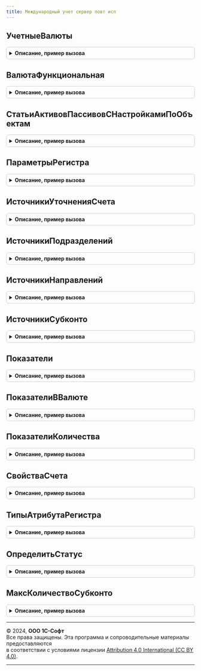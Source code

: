 ```yaml
---
title: Международный учет сервер повт исп
---
```



## УчетныеВалюты
<details style="margin: 1em 0; padding: 0.5em; border: 1px solid #ccc; border-radius: 6px;">

<summary style="font-weight: bold; cursor: pointer;">Описание, пример вызова</summary>

```bsl

//++ НЕ УТКА

// Возвращает валюты учета на плане счетов
//
// Параметры:
// 	ПланСчетов - СправочникСсылка.ПланыСчетовМеждународногоУчета - План счетов, для которого необходимо получить учетные валюты.
// 	Организация - СправочникСсылка.Организации - Организация, для которых необходимо получить учетные валюты.
//
// Возвращаемое значение:
//	Структура - см. МеждународныйУчетОбщегоНазначения.УчетныеВалюты
//
Функция УчетныеВалюты(ПланСчетов, Организация) Экспорт
```

Пример вызова
```bsl
Результат = МеждународныйУчетСерверПовтИсп.УчетныеВалюты(ПланСчетов, Организация) 
```
</details>

## ВалютаФункциональная
<details style="margin: 1em 0; padding: 0.5em; border: 1px solid #ccc; border-radius: 6px;">

<summary style="font-weight: bold; cursor: pointer;">Описание, пример вызова</summary>

```bsl


// Возвращает функциональную валюту, которая используется в организации на указанном плане счетов.
//
// Параметры:
// 	ПланСчетов - СправочникСсылка.ПланыСчетовМеждународногоУчета - План счетов, для которого необходимо получить учетные валюты.
// 	Организация - СправочникСсылка.Организации - Организация, для которых необходимо получить учетные валюты.
//
// Возвращаемое значение:
//	СправочникСсылка.Валюты -
//
Функция ВалютаФункциональная(ПланСчетов, Организация) Экспорт
```

Пример вызова
```bsl
Результат = МеждународныйУчетСерверПовтИсп.ВалютаФункциональная(ПланСчетов, Организация) 
```
</details>

## СтатьиАктивовПассивовСНастройкамиПоОбъектам
<details style="margin: 1em 0; padding: 0.5em; border: 1px solid #ccc; border-radius: 6px;">

<summary style="font-weight: bold; cursor: pointer;">Описание, пример вызова</summary>

```bsl

// Возвращает массив статей активов и пассивов, для которых в режиме формирования проводок МФУ по объектам учета
// настроены счета учета по объектам учета и объектам настройки
//
// Возвращаемое значение:
//  ФиксированныйМассив из ПланВидовХарактеристикСсылка.СтатьиАктивовПассивов
//
Функция СтатьиАктивовПассивовСНастройкамиПоОбъектам() Экспорт
```

Пример вызова
```bsl
Результат = МеждународныйУчетСерверПовтИсп.СтатьиАктивовПассивовСНастройкамиПоОбъектам() 
```
</details>

## ПараметрыРегистра
<details style="margin: 1em 0; padding: 0.5em; border: 1px solid #ccc; border-radius: 6px;">

<summary style="font-weight: bold; cursor: pointer;">Описание, пример вызова</summary>

```bsl

//-- НЕ УТКА

// Возвращает параметры регистра для отражения в международном учете.
//
// Параметры:
//	ИмяРегистра - Строка - имя регистра, для которого возвращаются параметры отражения.
//
// Возвращаемое значение:
//	Структура из КлючИЗначение - Структура возвращаемых параметров:
//		* Показатели - см. МеждународныйУчетСерверПовтИсп.Показатели
//		* ПоказателиВВалюте - см. МеждународныйУчетСерверПовтИсп.ПоказателиВВалюте
//		* ПоказателиКоличества - см. МеждународныйУчетСерверПовтИсп.ПоказателиКоличества
//		* ИсточникиУточненияСчета - см. МеждународныйУчетСерверПовтИсп.ИсточникиУточненияСчета
//		* ИсточникиПодразделений - см. МеждународныйУчетСерверПовтИсп.ИсточникиПодразделений
//		* ИсточникиНаправлений - см. МеждународныйУчетСерверПовтИсп.ИсточникиНаправлений
//		* ИсточникиСубконто - см. МеждународныйУчетСерверПовтИсп.ИсточникиСубконто
Функция ПараметрыРегистра(ИмяРегистра) Экспорт
```

Пример вызова
```bsl
Результат = МеждународныйУчетСерверПовтИсп.ПараметрыРегистра(ИмяРегистра) 
```
</details>

## ИсточникиУточненияСчета
<details style="margin: 1em 0; padding: 0.5em; border: 1px solid #ccc; border-radius: 6px;">

<summary style="font-weight: bold; cursor: pointer;">Описание, пример вызова</summary>

```bsl

// Определяет источники уточнения счета, доступные в регистре и их свойства.
//
// Параметры:
//  ИмяРегистра - Строка - имя регистра.
//
// Возвращаемое значение:
//  Соответствие - Ключ - название источника уточнения счета.
//				   Значение - структура свойств источника уточнения счета.
//
Функция ИсточникиУточненияСчета(ИмяРегистра) Экспорт
```

Пример вызова
```bsl
Результат = МеждународныйУчетСерверПовтИсп.ИсточникиУточненияСчета(ИмяРегистра) 
```
</details>

## ИсточникиПодразделений
<details style="margin: 1em 0; padding: 0.5em; border: 1px solid #ccc; border-radius: 6px;">

<summary style="font-weight: bold; cursor: pointer;">Описание, пример вызова</summary>

```bsl

// Определяет источники подразделений регистра и их свойства.
//
// Параметры:
//  ИмяРегистра - Строка - имя регистра.
//
// Возвращаемое значение:
//  Соответствие - Ключ - имя источника.
//				   Значение - структура свойств источника.
//
Функция ИсточникиПодразделений(ИмяРегистра) Экспорт
```

Пример вызова
```bsl
Результат = МеждународныйУчетСерверПовтИсп.ИсточникиПодразделений(ИмяРегистра) 
```
</details>

## ИсточникиНаправлений
<details style="margin: 1em 0; padding: 0.5em; border: 1px solid #ccc; border-radius: 6px;">

<summary style="font-weight: bold; cursor: pointer;">Описание, пример вызова</summary>

```bsl

// Определяет источники направлений регистра и их свойства.
//
// Параметры:
//  ИмяРегистра - Строка - имя регистра.
//
// Возвращаемое значение:
//  Соответствие - Ключ - имя источника.
//				   Значение - структура свойств источника.
//
Функция ИсточникиНаправлений(ИмяРегистра) Экспорт
```

Пример вызова
```bsl
Результат = МеждународныйУчетСерверПовтИсп.ИсточникиНаправлений(ИмяРегистра) 
```
</details>

## ИсточникиСубконто
<details style="margin: 1em 0; padding: 0.5em; border: 1px solid #ccc; border-radius: 6px;">

<summary style="font-weight: bold; cursor: pointer;">Описание, пример вызова</summary>

```bsl

// Определяет источники заполнения субконто.
//
// Параметры:
//  ИмяРегистра - Строка - имя регистра.
//
// Возвращаемое значение:
//  Массив - массив атрибутов регистра.
//
Функция ИсточникиСубконто(ИмяРегистра) Экспорт
```

Пример вызова
```bsl
Результат = МеждународныйУчетСерверПовтИсп.ИсточникиСубконто(ИмяРегистра) 
```
</details>

## Показатели
<details style="margin: 1em 0; padding: 0.5em; border: 1px solid #ccc; border-radius: 6px;">

<summary style="font-weight: bold; cursor: pointer;">Описание, пример вызова</summary>

```bsl

// Определяет показатели регистра.
//
// Параметры:
//  ИмяРегистра - Строка - имя регистра.
//
// Возвращаемое значение:
//  Соответствие из КлючИЗначение - :
//   Ключ - Перечисления.ПоказателиАналитическихРегистров - имя показателя
//   Значение - Структура из КлючИЗначение - Описание свойств показателя:
//    *Ресурсы - Массив из Структура-:
//     **Имя - Строка -
//     **ИсточникВалюты - Массив Из Строка -
//
Функция Показатели(ИмяРегистра) Экспорт
```

Пример вызова
```bsl
Результат = МеждународныйУчетСерверПовтИсп.Показатели(ИмяРегистра) 
```
</details>

## ПоказателиВВалюте
<details style="margin: 1em 0; padding: 0.5em; border: 1px solid #ccc; border-radius: 6px;">

<summary style="font-weight: bold; cursor: pointer;">Описание, пример вызова</summary>

```bsl

// Определяет показатели в валюте регистра.
//
// Параметры:
//  ИмяРегистра - Строка - имя регистра.
//
// Возвращаемое значение:
//  Соответствие - Ключ - имя показателя.
//				   Значение - структура свойств показателя.
//
Функция ПоказателиВВалюте(ИмяРегистра) Экспорт
```

Пример вызова
```bsl
Результат = МеждународныйУчетСерверПовтИсп.ПоказателиВВалюте(ИмяРегистра) 
```
</details>

## ПоказателиКоличества
<details style="margin: 1em 0; padding: 0.5em; border: 1px solid #ccc; border-radius: 6px;">

<summary style="font-weight: bold; cursor: pointer;">Описание, пример вызова</summary>

```bsl

// Определяет показатели количества.
//
// Параметры:
//  ИмяРегистра - Строка - имя регистра.
//
// Возвращаемое значение:
//  Соответствие - Ключ - имя источника.
//				   Значение - структура свойств источника.
//
Функция ПоказателиКоличества(ИмяРегистра) Экспорт
```

Пример вызова
```bsl
Результат = МеждународныйУчетСерверПовтИсп.ПоказателиКоличества(ИмяРегистра) 
```
</details>

## СвойстваСчета
<details style="margin: 1em 0; padding: 0.5em; border: 1px solid #ccc; border-radius: 6px;">

<summary style="font-weight: bold; cursor: pointer;">Описание, пример вызова</summary>

```bsl
//++ НЕ УТКА

// Получает свойства счета международного учета
//
// Параметры:
//  Счет - ПланСчетовСсылка.Международный - Счет международного плана счетов.
//
// Возвращаемое значение:
//  Структура - свойства счета
//				Ключ - имя свойства счета.
//				Значение - значение свойства.
//
Функция СвойстваСчета(Знач Счет) Экспорт
```

Пример вызова
```bsl
Результат = МеждународныйУчетСерверПовтИсп.СвойстваСчета(Счет) 
```
</details>

## ТипыАтрибутаРегистра
<details style="margin: 1em 0; padding: 0.5em; border: 1px solid #ccc; border-radius: 6px;">

<summary style="font-weight: bold; cursor: pointer;">Описание, пример вызова</summary>

```bsl

// Возвращает типы атрибута регистра.
//
// Параметры:
//	ИмяРегистра - Строка - имя регистра.
//	ИмяАтрибута - Строка - имя атрибута.
//
// Возвращаемое значение:
//	Массив - массив типов атрибута регистра.
//
Функция ТипыАтрибутаРегистра(ИмяРегистра, ИмяАтрибута) Экспорт
```

Пример вызова
```bsl
Результат = МеждународныйУчетСерверПовтИсп.ТипыАтрибутаРегистра(ИмяРегистра, ИмяАтрибута) 
```
</details>

## ОпределитьСтатус
<details style="margin: 1em 0; padding: 0.5em; border: 1px solid #ccc; border-radius: 6px;">

<summary style="font-weight: bold; cursor: pointer;">Описание, пример вызова</summary>

```bsl

// Возвращает статус на основе приоритетов статусов.
//
// Параметры:
//	ТекущийСтатус - ПеречислениеСсылка.СтатусыОтраженияВМеждународномУчете - текущий статус.
//	НовыйСтатус - ПеречислениеСсылка.СтатусыОтраженияВМеждународномУчете - текущий статус.
//
// Возвращаемое значение:
//	ПеречислениеСсылка.СтатусыОтраженияВМеждународномУчете - устанавливаемый статус.
//
Функция ОпределитьСтатус(ТекущийСтатус, НовыйСтатус) Экспорт
```

Пример вызова
```bsl
Результат = МеждународныйУчетСерверПовтИсп.ОпределитьСтатус(ТекущийСтатус, НовыйСтатус) 
```
</details>

## МаксКоличествоСубконто
<details style="margin: 1em 0; padding: 0.5em; border: 1px solid #ccc; border-radius: 6px;">

<summary style="font-weight: bold; cursor: pointer;">Описание, пример вызова</summary>

```bsl

// Возвращает максимальное количество субконто международного плана счетов
//
// Возвращаемое значение:
// 	Число -
Функция МаксКоличествоСубконто() Экспорт
```

Пример вызова
```bsl
Результат = МеждународныйУчетСерверПовтИсп.МаксКоличествоСубконто() 
```
</details>

---

© 2024, **ООО 1С-Софт**  
Все права защищены. Эта программа и сопроводительные материалы предоставляются  
в соответствии с условиями лицензии [Attribution 4.0 International (CC BY 4.0)](https://creativecommons.org/licenses/by/4.0/legalcode).

---
